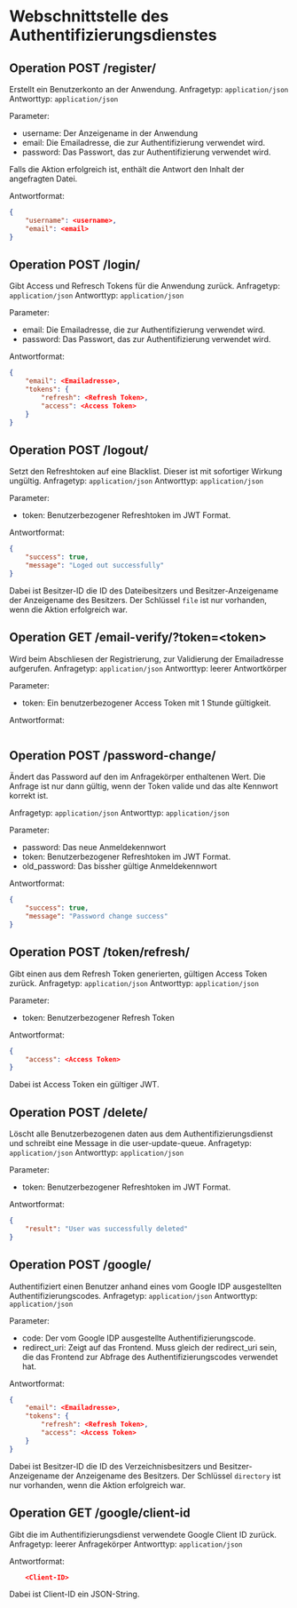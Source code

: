 # Webschnittstelle des Authentifizierungsdienstes

## Operation POST /register/
Erstellt ein Benutzerkonto an der Anwendung.
Anfragetyp: `application/json`
Antworttyp: `application/json`

Parameter:
 - username: Der Anzeigename in der Anwendung
 - email: Die Emailadresse, die zur Authentifizierung verwendet wird.
 - password: Das Passwort, das zur Authentifizierung verwendet wird.

Falls die Aktion erfolgreich ist, enthält die Antwort den Inhalt der angefragten Datei.

Antwortformat:
``` json
{
    "username": <username>,
	"email": <email>
}
```

## Operation POST /login/
Gibt Access und Refresch Tokens für die Anwendung zurück.
Anfragetyp: `application/json`
Antworttyp: `application/json`

Parameter:
 - email: Die Emailadresse, die zur Authentifizierung verwendet wird.
 - password: Das Passwort, das zur Authentifizierung verwendet wird.

Antwortformat:
``` json
{
    "email": <Emailadresse>,
    "tokens": {
        "refresh": <Refresh Token>,
        "access": <Access Token>
    }
}
```

## Operation POST /logout/
Setzt den Refreshtoken auf eine Blacklist. Dieser ist mit sofortiger Wirkung ungültig.
Anfragetyp: `application/json`
Antworttyp: `application/json`

Parameter:
 - token: Benutzerbezogener Refreshtoken im JWT Format.

Antwortformat:
``` json
{
    "success": true,
    "message": "Loged out successfully"
}
```

Dabei ist Besitzer-ID die ID des Dateibesitzers und Besitzer-Anzeigename der Anzeigename des Besitzers. Der Schlüssel `file` ist nur vorhanden, wenn die Aktion erfolgreich war.

## Operation GET /email-verify/?token=\<token\>
Wird beim Abschliesen der Registrierung, zur Validierung der Emailadresse aufgerufen.
Anfragetyp: `application/json`
Antworttyp: leerer Antwortkörper

Parameter:
 - token: Ein benutzerbezogener Access Token mit 1 Stunde gültigkeit.

Antwortformat:
```  
```

## Operation POST /password-change/
Ändert das Password auf den im Anfragekörper enthaltenen Wert. Die Anfrage ist nur dann gültig, wenn der Token valide und das alte Kennwort korrekt ist. 

Anfragetyp: `application/json`
Antworttyp: `application/json`

Parameter:
- password: Das neue Anmeldekennwort
- token: Benutzerbezogener Refreshtoken im JWT Format.
- old_password: Das bissher gültige Anmeldekennwort

Antwortformat:
``` json
{
    "success": true,
    "message": "Password change success"
}
```

## Operation POST /token/refresh/
Gibt einen aus dem Refresh Token generierten, gültigen Access Token zurück.
Anfragetyp: `application/json`
Antworttyp: `application/json`

Parameter:
 - token: Benutzerbezogener Refresh Token

Antwortformat:
``` json
{
	"access": <Access Token>
}
```

Dabei ist Access Token ein gültiger JWT. 

## Operation POST /delete/
Löscht alle Benutzerbezogenen daten aus dem Authentifizierungsdienst und schreibt eine Message in die user-update-queue. 
Anfragetyp: `application/json`
Antworttyp: `application/json`

Parameter:
 - token: Benutzerbezogener Refreshtoken im JWT Format.

Antwortformat:
``` json
{
    "result": "User was successfully deleted"
}
```

## Operation POST /google/
Authentifiziert einen Benutzer anhand eines vom Google IDP ausgestellten Authentifizierungscodes.
Anfragetyp: `application/json`
Antworttyp: `application/json`

Parameter:
- code: Der vom Google IDP ausgestellte Authentifizierungscode.
- redirect_uri: Zeigt auf das Frontend. Muss gleich der redirect_uri sein, die das Frontend zur Abfrage des Authentifizierungscodes verwendet hat.

Antwortformat:
``` json
{
    "email": <Emailadresse>,
    "tokens": {
        "refresh": <Refresh Token>,
        "access": <Access Token>
    }
}
```

Dabei ist Besitzer-ID die ID des Verzeichnisbesitzers und Besitzer-Anzeigename der Anzeigename des Besitzers. Der Schlüssel `directory` ist nur vorhanden, wenn die Aktion erfolgreich war.

## Operation GET /google/client-id
Gibt die im Authentifizierungsdienst verwendete Google Client ID zurück.
Anfragetyp: leerer Anfragekörper
Antworttyp: `application/json`

Antwortformat:
``` json
    <Client-ID>
```

Dabei ist Client-ID ein JSON-String.
